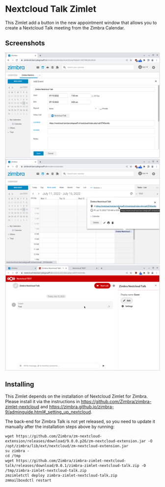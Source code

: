 # Nextcloud Talk Zimlet

This Zimlet add a button in the new appointment window that allows you to create a Nextcloud Talk meeting from the Zimbra Calendar.

## Screenshots

![](screenshots/01-button.png)
![](screenshots/02-link.png)
![](screenshots/03-meeting.png)

## Installing

This Zimlet depends on the installation of Nextcloud Zimlet for Zimbra. Please install it via the instructions in https://github.com/Zimbra/zimbra-zimlet-nextcloud and https://zimbra.github.io/zimbra-9/adminguide.html#_setting_up_nextcloud.

The back-end for Zimbra Talk is not yet released, so you need to update it manually after the installation steps above by running:

```
wget https://github.com/Zimbra/zm-nextcloud-extension/releases/download/9.0.0.p26/zm-nextcloud-extension.jar -O /opt/zimbra/lib/ext/nextcloud/zm-nextcloud-extension.jar
su zimbra -
cd /tmp
wget https://github.com/Zimbra/zimbra-zimlet-nextcloud-talk/releases/download/0.0.1/zimbra-zimlet-nextcloud-talk.zip -O /tmp/zimbra-zimlet-nextcloud-talk.zip
zmzimletctl deploy zimbra-zimlet-nextcloud-talk.zip
zmmailboxdctl restart
```